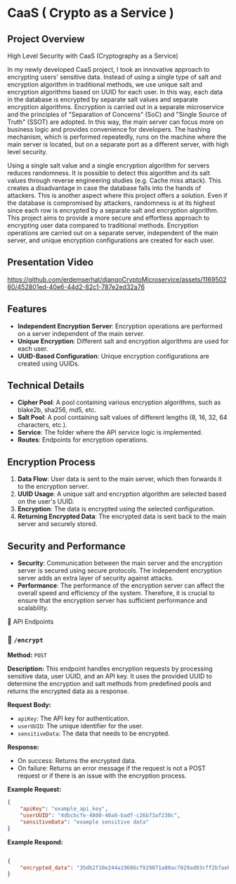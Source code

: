 # CaaS ( Crypto as a Service )

## Project Overview
High Level Security with CaaS (Cryptography as a Service)

In my newly developed CaaS project, I took an innovative approach to encrypting users' sensitive data. Instead of using a single type of salt and encryption algorithm in traditional methods, we use unique salt and encryption algorithms based on UUID for each user. In this way, each data in the database is encrypted by separate salt values and separate encryption algorithms.
Encryption is carried out in a separate microservice and the principles of "Separation of Concerns" (SoC) and "Single Source of Truth" (SSOT) are adopted. In this way, the main server can focus more on business logic and provides convenience for developers. The hashing mechanism, which is performed repeatedly, runs on the machine where the main server is located, but on a separate port as a different server, with high level security.

Using a single salt value and a single encryption algorithm for servers reduces randomness. It is possible to detect this algorithm and its salt values through reverse engineering studies (e.g. Cache miss attack). This creates a disadvantage in case the database falls into the hands of attackers. This is another aspect where this project offers a solution. Even if the database is compromised by attackers, randomness is at its highest since each row is encrypted by a separate salt and encryption algorithm.
This project aims to provide a more secure and effortless approach to encrypting user data compared to traditional methods. Encryption operations are carried out on a separate server, independent of the main server, and unique encryption configurations are created for each user.

## Presentation Video

https://github.com/erdemserhat/djangoCryptoMicroservice/assets/116950260/452801ed-40e6-44d2-82c1-787e2ed32a76



## Features
- **Independent Encryption Server**: Encryption operations are performed on a server independent of the main server.
- **Unique Encryption**: Different salt and encryption algorithms are used for each user.
- **UUID-Based Configuration**: Unique encryption configurations are created using UUIDs.

## Technical Details
- **Cipher Pool**: A pool containing various encryption algorithms, such as blake2b, sha256, md5, etc.
- **Salt Pool**: A pool containing salt values of different lengths (8, 16, 32, 64 characters, etc.).
- **Service**: The folder where the API service logic is implemented.
- **Routes**: Endpoints for encryption operations.

## Encryption Process
1. **Data Flow**: User data is sent to the main server, which then forwards it to the encryption server.
2. **UUID Usage**: A unique salt and encryption algorithm are selected based on the user's UUID.
3. **Encryption**: The data is encrypted using the selected configuration.
4. **Returning Encrypted Data**: The encrypted data is sent back to the main server and securely stored.

## Security and Performance
- **Security**: Communication between the main server and the encryption server is secured using secure protocols. The independent encryption server adds an extra layer of security against attacks.
- **Performance**: The performance of the encryption server can affect the overall speed and efficiency of the system. Therefore, it is crucial to ensure that the encryption server has sufficient performance and scalability.




📡 API Endpoints

### 📌 `/encrypt`

**Method:** `POST`

**Description:**
This endpoint handles encryption requests by processing sensitive data, user UUID, and an API key. It uses the provided UUID to determine the encryption and salt methods from predefined pools and returns the encrypted data as a response.

**Request Body:**
- `apiKey`: The API key for authentication.
- `userUUID`: The unique identifier for the user.
- `sensitiveData`: The data that needs to be encrypted.

**Response:**
- On success: Returns the encrypted data.
- On failure: Returns an error message if the request is not a POST request or if there is an issue with the encryption process.

**Example Request:**
```json
{
    "apiKey": "example_api_key",
    "userUUID": "4dbcbcfe-4800-40a8-badf-c26b73af230c",
    "sensitiveData": "example sensitive data"
}
```

**Example Respond:**
```json

{
    "encrypted_data": "35db2f10e244a19686cf929071a80ac7029ad03cff2b7aebff4bac148c7dd32f64cf96c0b4122eb61f4ced1bba6672c1"
}
```
